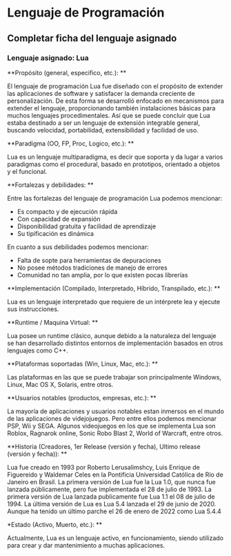 # Lenguaje de Programación
## Completar ficha del lenguaje asignado
### Lenguaje asignado: Lua

**Propósito (general, especifico, etc.): **

El lenguaje de programación Lua fue diseñado con el propósito de extender las aplicaciones de software y satisfacer la demanda creciente de personalización.
De esta forma se desarrolló enfocado en mecanismos para extender el lenguaje, proporcionando también instalaciones básicas para muchos lenguajes procedimentales.
Así que se puede concluir que Lua estaba destinado a ser un lenguaje de extensión integrable general, buscando velocidad, portabilidad, extensibilidad y facilidad de uso.

**Paradigma (OO, FP, Proc, Logico, etc.): **

Lua es un lenguaje multiparadigma, es decir que soporta y da lugar a varios paradigmas como el procedural, basado en prototipos, orientado a objetos y el funcional.

**Fortalezas y debilidades: **

Entre las fortalezas del lenguaje de programación Lua podemos mencionar:
- Es compacto y de ejecución rápida
- Con capacidad de expansión
- Disponibilidad gratuita y facilidad de aprendizaje
- Su tipificación es dinámica

En cuanto a sus debilidades podemos mencionar:
- Falta de sopte para herramientas de depuraciones
- No posee métodos tradiciones de manejo de errores
- Comunidad no tan amplia, por lo que existen pocas librerías

**Implementación (Compilado, Interpretado, Híbrido, Transpilado, etc.): **

Lua es un lenguaje interpretado que requiere de un intérprete lea y ejecute sus instrucciones.

**Runtime / Maquina Virtual: **

Lua posee un runtime clásico, aunque debido a la naturaleza del lenguaje se han desarrollado distintos entornos de implementación basados en otros lenguajes como C++.

**Plataformas soportadas (Win, Linux, Mac, etc.): **

Las plataformas en las que se puede trabajar son principalmente Windows, Linux, Mac OS X, Solaris, entre otros.

**Usuarios notables (productos, empresas, etc.): **

La mayoría de aplicaciones y usuarios notables estan inmersos en el mundo de las aplicaciones de videjojuegos. Pero entre ellos podemos mencionar PSP, Wii y SEGA.
Algunos videojuegos en los que se implementa Lua son Roblox, Ragnarok online, Sonic Robo Blast 2, World of Warcraft, entre otros.

**Historia (Creadores, 1er Release (versión y fecha), Ultimo release (versión y fecha)): **

Lua fue creado en 1993 por Roberto Lerusalimshcy, Luis Enrique de Figuereido y Waldemar Celes en la Pontificia Universidad Católica de Río de Janeiro en Brasil.
La primera versión de Lua fue la Lua 1.0, que nunca fue lanzada públicamente, pero fue implementada el 28 de julio de 1993.
La primera versión de Lua lanzada publicamente fue Lua 1.1 el 08 de julio de 1994.
La última versión de Lua es Lua 5.4 lanzada el 29 de junio de 2020. Aunque ha tenido un último parche el 26 de enero de 2022 como Lua 5.4.4

*Estado (Activo, Muerto, etc.): **

Actualmente, Lua es un lenguaje activo, en funcionamiento, siendo utilizado para crear y dar mantenimiento a muchas aplicaciones.
